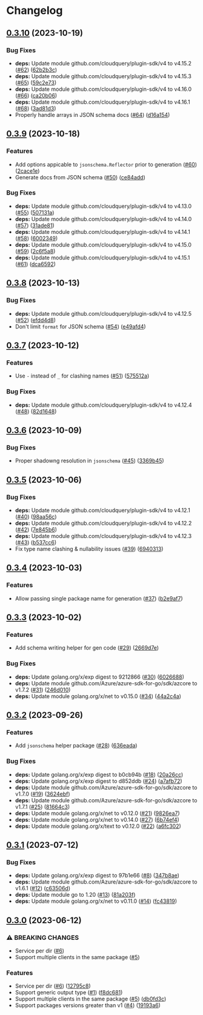 # Changelog

## [0.3.10](https://github.com/cloudquery/codegen/compare/v0.3.9...v0.3.10) (2023-10-19)


### Bug Fixes

* **deps:** Update module github.com/cloudquery/plugin-sdk/v4 to v4.15.2 ([#62](https://github.com/cloudquery/codegen/issues/62)) ([62b2b3c](https://github.com/cloudquery/codegen/commit/62b2b3cf4ea1b6619d46ed370548553b27aca1b2))
* **deps:** Update module github.com/cloudquery/plugin-sdk/v4 to v4.15.3 ([#65](https://github.com/cloudquery/codegen/issues/65)) ([59c2e73](https://github.com/cloudquery/codegen/commit/59c2e73fff8e446d572d51b9776afa0a00faf38c))
* **deps:** Update module github.com/cloudquery/plugin-sdk/v4 to v4.16.0 ([#66](https://github.com/cloudquery/codegen/issues/66)) ([ca20b06](https://github.com/cloudquery/codegen/commit/ca20b06f3682151ae2fd31c1a8eaaefe4d79b16e))
* **deps:** Update module github.com/cloudquery/plugin-sdk/v4 to v4.16.1 ([#68](https://github.com/cloudquery/codegen/issues/68)) ([3ad81d3](https://github.com/cloudquery/codegen/commit/3ad81d3a6e0723d3e143804f86250ed2d991d7fe))
* Properly handle arrays in JSON schema docs ([#64](https://github.com/cloudquery/codegen/issues/64)) ([d16a154](https://github.com/cloudquery/codegen/commit/d16a154f9b149f33e3f38cf945cf70b2926976f6))

## [0.3.9](https://github.com/cloudquery/codegen/compare/v0.3.8...v0.3.9) (2023-10-18)


### Features

* Add options appicable to `jsonschema.Reflector` prior to generation ([#60](https://github.com/cloudquery/codegen/issues/60)) ([2cace1e](https://github.com/cloudquery/codegen/commit/2cace1edb1c861b55645dc5d836412892284b90d))
* Generate docs from JSON schema ([#50](https://github.com/cloudquery/codegen/issues/50)) ([ce84add](https://github.com/cloudquery/codegen/commit/ce84add411260e6dfca16ea39eb4470aaa99c108))


### Bug Fixes

* **deps:** Update module github.com/cloudquery/plugin-sdk/v4 to v4.13.0 ([#55](https://github.com/cloudquery/codegen/issues/55)) ([507131a](https://github.com/cloudquery/codegen/commit/507131aa70aebbabf53e0f681350d7e94a1f894c))
* **deps:** Update module github.com/cloudquery/plugin-sdk/v4 to v4.14.0 ([#57](https://github.com/cloudquery/codegen/issues/57)) ([31ade81](https://github.com/cloudquery/codegen/commit/31ade818b71b53cf1f62b47195a921e912cf5945))
* **deps:** Update module github.com/cloudquery/plugin-sdk/v4 to v4.14.1 ([#58](https://github.com/cloudquery/codegen/issues/58)) ([6002349](https://github.com/cloudquery/codegen/commit/60023492d46202cf72d0aa7b96e35a47aba038bf))
* **deps:** Update module github.com/cloudquery/plugin-sdk/v4 to v4.15.0 ([#59](https://github.com/cloudquery/codegen/issues/59)) ([2c6f5a8](https://github.com/cloudquery/codegen/commit/2c6f5a80299610265d67390d606a449582bb0544))
* **deps:** Update module github.com/cloudquery/plugin-sdk/v4 to v4.15.1 ([#61](https://github.com/cloudquery/codegen/issues/61)) ([dca6592](https://github.com/cloudquery/codegen/commit/dca65923c6a813ecfd097aee2d7690b21ed9e180))

## [0.3.8](https://github.com/cloudquery/codegen/compare/v0.3.7...v0.3.8) (2023-10-13)


### Bug Fixes

* **deps:** Update module github.com/cloudquery/plugin-sdk/v4 to v4.12.5 ([#52](https://github.com/cloudquery/codegen/issues/52)) ([efdd4d8](https://github.com/cloudquery/codegen/commit/efdd4d8e713bbe46f950a98e007e4473055f0aa2))
* Don't limit `format` for JSON schema ([#54](https://github.com/cloudquery/codegen/issues/54)) ([e49afd4](https://github.com/cloudquery/codegen/commit/e49afd4bc1657511317f40b0444a6df4dca69e42))

## [0.3.7](https://github.com/cloudquery/codegen/compare/v0.3.6...v0.3.7) (2023-10-12)


### Features

* Use `-` instead of `_` for clashing names ([#51](https://github.com/cloudquery/codegen/issues/51)) ([575512a](https://github.com/cloudquery/codegen/commit/575512a5971268c4637468d95dc547c732ded5f4))


### Bug Fixes

* **deps:** Update module github.com/cloudquery/plugin-sdk/v4 to v4.12.4 ([#48](https://github.com/cloudquery/codegen/issues/48)) ([82d1648](https://github.com/cloudquery/codegen/commit/82d1648702c6579e68c8522eafcd51be611cff15))

## [0.3.6](https://github.com/cloudquery/codegen/compare/v0.3.5...v0.3.6) (2023-10-09)


### Bug Fixes

* Proper shadowng resolution in `jsonschema` ([#45](https://github.com/cloudquery/codegen/issues/45)) ([3369b45](https://github.com/cloudquery/codegen/commit/3369b452547a5d6bb34c84027043796095674ccc))

## [0.3.5](https://github.com/cloudquery/codegen/compare/v0.3.4...v0.3.5) (2023-10-06)


### Bug Fixes

* **deps:** Update module github.com/cloudquery/plugin-sdk/v4 to v4.12.1 ([#40](https://github.com/cloudquery/codegen/issues/40)) ([98aa56c](https://github.com/cloudquery/codegen/commit/98aa56ccd10aa214226778b79203f2067bb5b6aa))
* **deps:** Update module github.com/cloudquery/plugin-sdk/v4 to v4.12.2 ([#42](https://github.com/cloudquery/codegen/issues/42)) ([7e845b6](https://github.com/cloudquery/codegen/commit/7e845b60e90bf0d177f41474269b560d38ee7e8a))
* **deps:** Update module github.com/cloudquery/plugin-sdk/v4 to v4.12.3 ([#43](https://github.com/cloudquery/codegen/issues/43)) ([b537cc6](https://github.com/cloudquery/codegen/commit/b537cc6f16d0925cd1e087ab12c5e0e1bd135296))
* Fix type name clashing & nullability issues ([#39](https://github.com/cloudquery/codegen/issues/39)) ([6940313](https://github.com/cloudquery/codegen/commit/69403134c4e982cd0be5643dce8fcfa00a116285))

## [0.3.4](https://github.com/cloudquery/codegen/compare/v0.3.3...v0.3.4) (2023-10-03)


### Features

* Allow passing single package name for generation ([#37](https://github.com/cloudquery/codegen/issues/37)) ([b2e9af7](https://github.com/cloudquery/codegen/commit/b2e9af7b8539ba14eb0cc5e5c0155aebba2f5061))

## [0.3.3](https://github.com/cloudquery/codegen/compare/v0.3.2...v0.3.3) (2023-10-02)


### Features

* Add schema writing helper for gen code ([#29](https://github.com/cloudquery/codegen/issues/29)) ([2669d7e](https://github.com/cloudquery/codegen/commit/2669d7e12a9839edd288ac7f8f519e8077e74f01))


### Bug Fixes

* **deps:** Update golang.org/x/exp digest to 9212866 ([#30](https://github.com/cloudquery/codegen/issues/30)) ([6026688](https://github.com/cloudquery/codegen/commit/60266880c31e71bb2682c12da4d9102662a7b699))
* **deps:** Update module github.com/Azure/azure-sdk-for-go/sdk/azcore to v1.7.2 ([#31](https://github.com/cloudquery/codegen/issues/31)) ([246d010](https://github.com/cloudquery/codegen/commit/246d0102e1a9b466d28113d25d2bdbd18bf702e3))
* **deps:** Update module golang.org/x/net to v0.15.0 ([#34](https://github.com/cloudquery/codegen/issues/34)) ([44a2c4a](https://github.com/cloudquery/codegen/commit/44a2c4ab2ac95e360b8e87c31c857b6f9677bcd7))

## [0.3.2](https://github.com/cloudquery/codegen/compare/v0.3.1...v0.3.2) (2023-09-26)


### Features

* Add `jsonschema` helper package ([#28](https://github.com/cloudquery/codegen/issues/28)) ([636eada](https://github.com/cloudquery/codegen/commit/636eadaec782bc69c7bc369c8bb8fa2dbfa110b1))


### Bug Fixes

* **deps:** Update golang.org/x/exp digest to b0cb94b ([#18](https://github.com/cloudquery/codegen/issues/18)) ([20a26cc](https://github.com/cloudquery/codegen/commit/20a26cc9d764c02bb3349b6e6e2d3b629233c6ea))
* **deps:** Update golang.org/x/exp digest to d852ddb ([#24](https://github.com/cloudquery/codegen/issues/24)) ([a7afb72](https://github.com/cloudquery/codegen/commit/a7afb72bccf14b13f6227fabcb75cccb105c4376))
* **deps:** Update module github.com/Azure/azure-sdk-for-go/sdk/azcore to v1.7.0 ([#19](https://github.com/cloudquery/codegen/issues/19)) ([3624ebf](https://github.com/cloudquery/codegen/commit/3624ebf4d14bb74a9775e423898df011efe6ce56))
* **deps:** Update module github.com/Azure/azure-sdk-for-go/sdk/azcore to v1.7.1 ([#25](https://github.com/cloudquery/codegen/issues/25)) ([81664c3](https://github.com/cloudquery/codegen/commit/81664c3ccb53718bed7e9495d7c11e8accece710))
* **deps:** Update module golang.org/x/net to v0.12.0 ([#21](https://github.com/cloudquery/codegen/issues/21)) ([9826ea7](https://github.com/cloudquery/codegen/commit/9826ea71c52bad7668bb3b721e7251a79e51a683))
* **deps:** Update module golang.org/x/net to v0.14.0 ([#27](https://github.com/cloudquery/codegen/issues/27)) ([6b74ef4](https://github.com/cloudquery/codegen/commit/6b74ef4e19bf2926e1b338470b6376ade970b307))
* **deps:** Update module golang.org/x/text to v0.12.0 ([#22](https://github.com/cloudquery/codegen/issues/22)) ([a6fc302](https://github.com/cloudquery/codegen/commit/a6fc302646a3111f9ea339be3a26c351721c6c46))

## [0.3.1](https://github.com/cloudquery/codegen/compare/v0.3.0...v0.3.1) (2023-07-12)


### Bug Fixes

* **deps:** Update golang.org/x/exp digest to 97b1e66 ([#8](https://github.com/cloudquery/codegen/issues/8)) ([347b8ae](https://github.com/cloudquery/codegen/commit/347b8ae0f4376d64f22b0069387394c320d12cef))
* **deps:** Update module github.com/Azure/azure-sdk-for-go/sdk/azcore to v1.6.1 ([#12](https://github.com/cloudquery/codegen/issues/12)) ([c63506d](https://github.com/cloudquery/codegen/commit/c63506dba34d6805b4b6f37641fa35d8fe7b0662))
* **deps:** Update module go to 1.20 ([#13](https://github.com/cloudquery/codegen/issues/13)) ([81a203f](https://github.com/cloudquery/codegen/commit/81a203f8e85f5df7831a6225877a2ecb87a21e73))
* **deps:** Update module golang.org/x/net to v0.11.0 ([#14](https://github.com/cloudquery/codegen/issues/14)) ([fc43819](https://github.com/cloudquery/codegen/commit/fc4381909aeae42acf3575f94bbd3cc91379def6))

## [0.3.0](https://github.com/cloudquery/codegen/compare/v0.2.1...v0.3.0) (2023-06-12)


### ⚠ BREAKING CHANGES

* Service per dir ([#6](https://github.com/cloudquery/codegen/issues/6))
* Support multiple clients in the same package ([#5](https://github.com/cloudquery/codegen/issues/5))

### Features

* Service per dir ([#6](https://github.com/cloudquery/codegen/issues/6)) ([12795c8](https://github.com/cloudquery/codegen/commit/12795c8b2c33d472ac98b5414eb472354271aa8c))
* Support generic output type ([#1](https://github.com/cloudquery/codegen/issues/1)) ([f8dc681](https://github.com/cloudquery/codegen/commit/f8dc681bb622426abdc9cb5569fdf82865566337))
* Support multiple clients in the same package ([#5](https://github.com/cloudquery/codegen/issues/5)) ([db0fd3c](https://github.com/cloudquery/codegen/commit/db0fd3c9aca787936d11210a1d2c8a380032d58a))
* Support packages versions greater than v1 ([#4](https://github.com/cloudquery/codegen/issues/4)) ([19193a6](https://github.com/cloudquery/codegen/commit/19193a6ffd5681796a02f56b6b776e08707e44e1))
